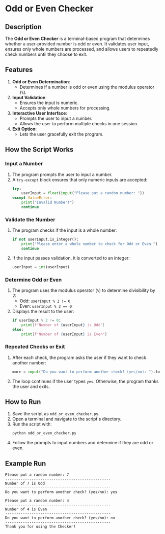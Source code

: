 # Odd or Even Checker

## Description
The **Odd or Even Checker** is a terminal-based program that determines whether a user-provided number is odd or even. It validates user input, ensures only whole numbers are processed, and allows users to repeatedly check numbers until they choose to exit.

## Features
1. **Odd or Even Determination**:
   - Determines if a number is odd or even using the modulus operator (`%`).
2. **Input Validation**:
   - Ensures the input is numeric.
   - Accepts only whole numbers for processing.
3. **Interactive User Interface**:
   - Prompts the user to input a number.
   - Allows the user to perform multiple checks in one session.
4. **Exit Option**:
   - Lets the user gracefully exit the program.

## How the Script Works
### Input a Number
1. The program prompts the user to input a number.
2. A `try-except` block ensures that only numeric inputs are accepted:
   ```python
   try:
       userInput = float(input("Please put a random number: "))
   except ValueError:
       print("Invalid Number!")
       continue
   ```

### Validate the Number
1. The program checks if the input is a whole number:
   ```python
   if not userInput.is_integer():
       print("Please enter a whole number to check for Odd or Even.")
       continue
   ```
2. If the input passes validation, it is converted to an integer:
   ```python
   userInput = int(userInput)
   ```

### Determine Odd or Even
1. The program uses the modulus operator (`%`) to determine divisibility by 2:
   - Odd: `userInput % 2 != 0`
   - Even: `userInput % 2 == 0`
2. Displays the result to the user:
   ```python
   if userInput % 2 != 0:
       print(f"Number of {userInput} is Odd")
   else:
       print(f"Number of {userInput} is Even")
   ```

### Repeated Checks or Exit
1. After each check, the program asks the user if they want to check another number:
   ```python
   more = input("Do you want to perform another check? (yes/no): ").lower()
   ```
2. The loop continues if the user types `yes`. Otherwise, the program thanks the user and exits.

## How to Run
1. Save the script as `odd_or_even_checker.py`.
2. Open a terminal and navigate to the script's directory.
3. Run the script with:
   ```bash
   python odd_or_even_checker.py
   ```
4. Follow the prompts to input numbers and determine if they are odd or even.

## Example Run
```
Please put a random number: 7
------------------------------------------------
Number of 7 is Odd
------------------------------------------------
Do you want to perform another check? (yes/no): yes

Please put a random number: 4
------------------------------------------------
Number of 4 is Even
------------------------------------------------
Do you want to perform another check? (yes/no): no
------------------------------------------------
Thank you for using the Checker!

